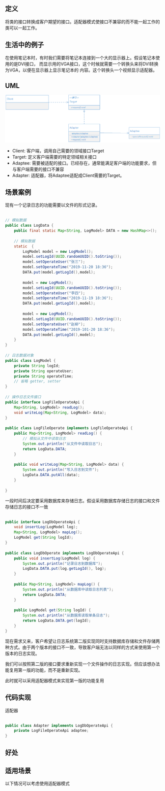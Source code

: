 ## 定义

将类的接口转换成客户期望的接口。适配器模式使接口不兼容的而不能一起工作的类可以一起工作。

## 生活中的例子

在使用笔记本时，有时我们需要将笔记本连接到一个大的显示器上。假设笔记本使用的是DVI接口，
而显示用的VGA接口，这个时候就需要一个转换头来将DVI转换为VGA，以便在显示器上显示笔记本的
内容。这个转换头一个视频显示适配器。

## UML

![uml](uml.png)

- Client: 客户端，调用自己需要的领域接口Target
- Target: 定义客户端需要的特定领域相关接口
- Adaptee: 需要被适配的接口。已经存在，通常能满足客户端的功能要求，但与客户端需要的接口不兼容
- Adapter: 适配器，将Adaptee适配成Client需要的Target。

## 场景案例

现有一个记录日志的功能需要以文件的形式记录。

```java

// 模拟数据
public class LogData {
    public final static Map<String, LogModel> DATA = new HashMap<>();

    // 模拟数据
    static  {
        LogModel model = new LogModel();
        model.setLogId(UUID.randomUUID().toString());
        model.setOperateUser("张三");
        model.setOperateTime("2019-11-20 18:36");
        DATA.put(model.getLogId(),model);

        model = new LogModel();
        model.setLogId(UUID.randomUUID().toString());
        model.setOperateUser("李四");
        model.setOperateTime("2019-11-19 18:36");
        DATA.put(model.getLogId(),model);

        model = new LogModel();
        model.setLogId(UUID.randomUUID().toString());
        model.setOperateUser("赵柳");
        model.setOperateTime("2019-101-20 18:36");
        DATA.put(model.getLogId(),model);
    }
}

// 日志数据对象
public class LogModel {
    private String logId;
    private String operateUser;
    private String operateTime;
    // 省略 getter, setter
}

// 操作日志文件接口
public interface LogFileOperateApi {
    Map<String, LogModel> readLog();
    void writeLog(Map<String, LogModel> data);
}

public class LogFileOperate implements LogFileOperateApi {
    public Map<String, LogModel> readLog() {
        // 模拟从文件中读取日志
        System.out.println("从文件中读取日志");
        return LogData.DATA;
    }

    public void writeLog(Map<String, LogModel> data) {
        System.out.println("写入日志到文件");
        LogData.DATA.putAll(data);
    }
   
}

```

一段时间后决定要采用数据库来存储日志。假设采用数据库存储日志的接口和文件存储日志的接口不一致

```java

public interface LogDbOperateApi {
    void insertLog(LogModel log);
    Map<String, LogModel> mapLog();
    LogModel get(String logId);
}

public class LogDbOperate implements LogDbOperateApi {
    public void insertLog(LogModel log) {
        System.out.println("记录日志到数据库");
        LogData.DATA.put(log.getLogId(), log);
    }

    public Map<String, LogModel> mapLog() {
        System.out.println("从数据库中读取日志列表");
        return LogData.DATA;
    }

    public LogModel get(String logId) {
        System.out.println("从数据库读取单条日志");
        return LogData.DATA.get(logId);
    }
}

```

现在需求又来，客户希望让日志系统第二版实现同时支持数据库存储和文件存储两种方式。由于两个版本的接口不一致，导致客户端无法以同样的方式来使用第一个版本的日志实现。

我们可以按照第二版的接口要求重新实现一个文件操作的日志实现。但应该想办法能复用第一版的功能，而不是重新实现。

此时就可以采用适配器模式来实现第一版的功能复用

## 代码实现

适配器

```java

public class Adapter implements LogDbOperateApi {
    private LogFileOperateApi adaptee;
}


```

## 好处 



## 适用场景

以下情况可以考虑使用适配器模式

